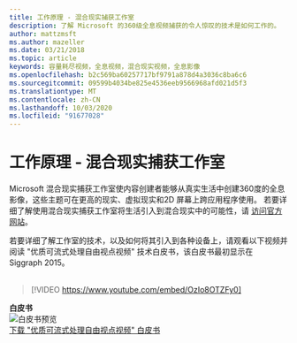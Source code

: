 ```yaml
---
title: 工作原理 - 混合现实捕获工作室
description: 了解 Microsoft 的360级全息视频捕获的令人惊叹的技术是如何工作的。
author: mattzmsft
ms.author: mazeller
ms.date: 03/21/2018
ms.topic: article
keywords: 容量耗尽视频，全息视频，混合现实视频，全息影像
ms.openlocfilehash: b2c569ba60257717bf9791a878d4a3036c8ba6c6
ms.sourcegitcommit: 09599b4034be825e4536eeb9566968afd021d5f3
ms.translationtype: MT
ms.contentlocale: zh-CN
ms.lasthandoff: 10/03/2020
ms.locfileid: "91677028"
---
```

# <a name="how-it-works---mixed-reality-capture-studios"></a>工作原理 - 混合现实捕获工作室

Microsoft 混合现实捕获工作室使内容创建者能够从真实生活中创建360度的全息影像，这些主题可在更高的现实、虚拟现实和2D 屏幕上跨应用程序使用。 若要详细了解使用混合现实捕获工作室将生活引入到混合现实中的可能性，请 [访问官方网站](https://www.microsoft.com//mixed-reality/capture-studios)。

若要详细了解工作室的技术，以及如何将其引入到各种设备上，请观看以下视频并阅读 "优质可流式处理自由视点视频" 技术白皮书，该白皮书最初显示在 Siggraph 2015。
<br>
<br>
>[!VIDEO https://www.youtube.com/embed/OzIo8OTZFy0]


**白皮书**<br>
![白皮书预览](images/siggraph-whitepaper-thumb-200px.png)<br>
[下载 "优质可流式处理自由视点视频" 白皮书](images/high-quality-streamable-free-viewpoint-video.pdf)
